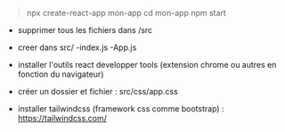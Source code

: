 > npx create-react-app mon-app
cd mon-app
npm start

- supprimer tous les fichiers dans /src
- creer dans src/
    -index.js
    -App.js
- installer l'outils react developper tools (extension chrome ou autres en fonction du navigateur)

- créer un dossier et fichier : src/css/app.css

- installer tailwindcss (framework css comme bootstrap) : https://tailwindcss.com/
